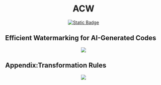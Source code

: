 <h1 align="center">ACW</h1>
<div align="center">
  
  <a href="">![Static Badge](https://img.shields.io/badge/Python-3.12-blue)</a>

</div>

## Efficient Watermarking for AI-Generated Codes

<p align="center">
<img src='source/architecture.png'/>
</p>

## Appendix:Transformation Rules

<p align="center">
<img src='source/rules.png'/>
</p>

